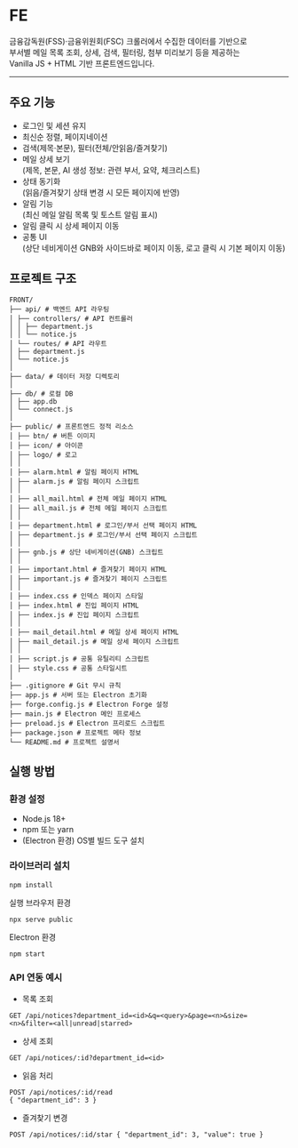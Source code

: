 # FE

금융감독원(FSS)·금융위원회(FSC) 크롤러에서 수집한 데이터를 기반으로  
부서별 메일 목록 조회, 상세, 검색, 필터링, 첨부 미리보기 등을 제공하는  
Vanilla JS + HTML 기반 프론트엔드입니다.

---

## 주요 기능
- 로그인 및 세션 유지
- 최신순 정렬, 페이지네이션
- 검색(제목·본문), 필터(전체/안읽음/즐겨찾기)
- 메일 상세 보기  
  (제목, 본문, AI 생성 정보: 관련 부서, 요약, 체크리스트)
- 상태 동기화  
  (읽음/즐겨찾기 상태 변경 시 모든 페이지에 반영)
- 알림 기능  
  (최신 메일 알림 목록 및 토스트 알림 표시)
- 알림 클릭 시 상세 페이지 이동
- 공통 UI  
  (상단 네비게이션 GNB와 사이드바로 페이지 이동, 로고 클릭 시 기본 페이지 이동)


## 프로젝트 구조
```
FRONT/
├── api/ # 백엔드 API 라우팅
│ ├── controllers/ # API 컨트롤러
│ │ ├── department.js
│ │ └── notice.js
│ └── routes/ # API 라우트
│ ├── department.js
│ └── notice.js
│
├── data/ # 데이터 저장 디렉토리
│
├── db/ # 로컬 DB
│ ├── app.db
│ └── connect.js
│
├── public/ # 프론트엔드 정적 리소스
│ ├── btn/ # 버튼 이미지
│ ├── icon/ # 아이콘
│ ├── logo/ # 로고
│ │
│ ├── alarm.html # 알림 페이지 HTML
│ ├── alarm.js # 알림 페이지 스크립트
│ │
│ ├── all_mail.html # 전체 메일 페이지 HTML
│ ├── all_mail.js # 전체 메일 페이지 스크립트
│ │
│ ├── department.html # 로그인/부서 선택 페이지 HTML
│ ├── department.js # 로그인/부서 선택 페이지 스크립트
│ │
│ ├── gnb.js # 상단 네비게이션(GNB) 스크립트
│ │
│ ├── important.html # 즐겨찾기 페이지 HTML
│ ├── important.js # 즐겨찾기 페이지 스크립트
│ │
│ ├── index.css # 인덱스 페이지 스타일
│ ├── index.html # 진입 페이지 HTML
│ ├── index.js # 진입 페이지 스크립트
│ │
│ ├── mail_detail.html # 메일 상세 페이지 HTML
│ ├── mail_detail.js # 메일 상세 페이지 스크립트
│ │
│ ├── script.js # 공통 유틸리티 스크립트
│ ├── style.css # 공통 스타일시트
│
├── .gitignore # Git 무시 규칙
├── app.js # 서버 또는 Electron 초기화
├── forge.config.js # Electron Forge 설정
├── main.js # Electron 메인 프로세스
├── preload.js # Electron 프리로드 스크립트
├── package.json # 프로젝트 메타 정보
└── README.md # 프로젝트 설명서
```


##  실행 방법

### 환경 설정
- Node.js 18+
- npm 또는 yarn
- (Electron 환경) OS별 빌드 도구 설치

### 라이브러리 설치
```
npm install
```
실행
브라우저 환경

```
npx serve public
```
Electron 환경
```
npm start
```


### API 연동 예시
- 목록 조회
```
GET /api/notices?department_id=<id>&q=<query>&page=<n>&size=<n>&filter=<all|unread|starred>
```
- 상세 조회
```
GET /api/notices/:id?department_id=<id>
```
- 읽음 처리
```
POST /api/notices/:id/read
{ "department_id": 3 }
```

- 즐겨찾기 변경
```
POST /api/notices/:id/star { "department_id": 3, "value": true }
```
